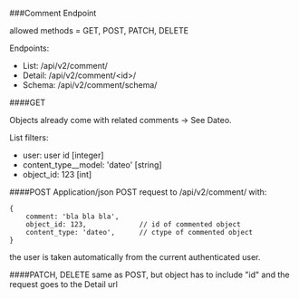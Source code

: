 ###Comment Endpoint

allowed methods = GET, POST, PATCH, DELETE

Endpoints:

* List: /api/v2/comment/
* Detail: /api/v2/comment/\<id\>/
* Schema: /api/v2/comment/schema/


####GET

Objects already come with related comments -> See Dateo.

List filters:

* user: user id [integer]
* content_type__model:  'dateo' [string]
* object_id: 123 [int]  

####POST
Application/json POST request to /api/v2/comment/ with:

	{
		comment: 'bla bla bla',
		object_id: 123,				// id of commented object
		content_type: 'dateo', 		// ctype of commented object
	}

the user is taken automatically from the current authenticated user.

####PATCH, DELETE
same as POST, but object has to include "id" and the request goes to the Detail url
